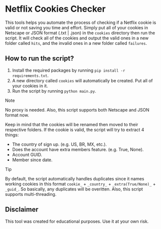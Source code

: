 # Netflix Cookies Checker
This tools helps you automate the process of checking if a Netflix cookie is valid or not saving you time and effort. Simply put all of your cookies in Netscape or JSON format (.txt | .json) in the `cookies` directory then run the script. It will check all of the cookies and output the valid ones in a new folder called `hits`, and the invalid ones in a new folder called `failures`.

## How to run the script?
1. Install the required packages by running `pip install -r requirements.txt`.
2. A new directory called `cookies` will automatically be created. Put all of your cookies in it.
3. Run the script by running `python main.py`.

> [!NOTE]
> No proxy is needed. Also, this script supports both Netscape and JSON format now.

Keep in mind that the cookies will be renamed then moved to their respective folders. If the cookie is valid, the script will try to extract 4 things:
- The country of sign up. (e.g. US, BR, MX, etc.).
- Does the account have extra members feature. (e.g. True, None).
- Account GUID.
- Member since date.

> [!TIP]
> By default, the script automatically handles duplicates since it names working cookies in this format `cookie_` + `_country_` + `_extra(True/None)_` + `_guid_`. So basically, any duplicates will be overitten.
> Also, this script supports multi-threading.

## Disclaimer
This tool was created for educational purposes. Use it at your own risk.
